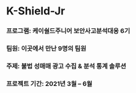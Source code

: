 # K-Shield-Jr
### 프로그램: 케이쉴드주니어 보안사고분석대응 6기 
### 팀원: 이곳에서 만난 9명의 팀원
### 주제: 불법 성매매 광고 수집 & 분석 통계 솔루션 
### 프로젝트 기간: 2021년 3월 – 6월 
